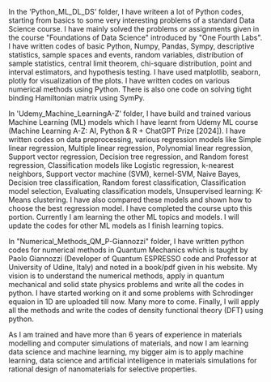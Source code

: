 In the 'Python_ML_DL_DS' folder, I have writeen a lot of Python codes, starting from basics to some very interesting problems of a standard Data Science course. 
I have mainly solved the problems or assignments given in the course "Foundations of Data Science" introduced by "One Fourth Labs". I have written codes of basic 
Python, Numpy, Pandas, Sympy, descriptive statistics, sample spaces and events, random variables, distribution of sample statistics, central limit theorem, chi-square distribution, point and interval estimators, and hypothesis testing. I have used matplotlib, seaborn, plotly for visualization of the plots. I have written codes on various numerical methods 
using Python. There is also one code on solving tight binding Hamiltonian matrix using SymPy. 

In 'Udemy_Machine_LearningA-Z' folder, I have build and trained various Machine Learning (ML) models which I have learnt from Udemy ML course 
(Machine Learning A-Z: AI, Python & R + ChatGPT Prize [2024]). I have written codes on data preprocessing, various regression models like 
Simple linear regression, Multiple linear regression, Polynomial linear regression, Support vector regression, Decision tree regression, and Random forest regression, Classification models like Logistic regression, k-nearest neighbors, Support vector machine (SVM), kernel-SVM, Naive Bayes, Decision tree classification, Random forest classification, Classification model selection, Evaluating classification models, Unsupervised learning: K-Means clustering. I have also compared these models and shown how to choose the best regression model. I have completed the course upto this portion. Currently I am learning the other ML topics and models. I will update the codes for other ML models as I finish learning topics. 

In "Numerical_Methods_QM_P-Giannozzi" folder, I have written python codes for numerical methods in Quantum Mechanics which is taught by 
Paolo Giannozzi (Developer of Quantum ESPRESSO code and Professor at University of Udine, Italy) and noted in a book/pdf given in his website. 
My vision is to understand the numerical methods, apply in quantum mechanical and solid state physics problems and write all the codes in python. 
I have started working on it and some problems with Schrodinger equaion in 1D are uploaded till now. Many more to come. Finally, I will apply all the methods and write the codes of density functional theory (DFT) using python. 

As I am trained and have more than 6 years of experience in materials modelling and computer simulations of materials, and now I am learning data science and machine learning, my bigger aim is to apply machine learning, data science and artificial intelligence in materials simulations for rational design of nanomaterials for selective properties. 
